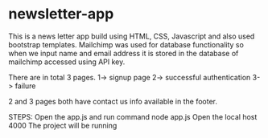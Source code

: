 # newsletter-app

This is a news letter app build using HTML, CSS, Javascript and also used bootstrap templates. Mailchimp was used for database functionality so when we input name and email address it is stored in the database of mailchimp accessed using API key.

There are in total 3 pages. 
1-> signup page
2-> successful authentication
3-> failure

2 and 3 pages both have contact us info available in the footer.

STEPS:
Open the app.js and run command node app.js 
Open the local host 4000
The project will be running
